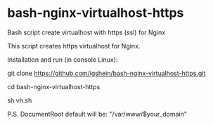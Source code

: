 # bash-nginx-virtualhost-https
Bash script create virtualhost with https (ssl) for Nginx



This script creates https virtualhost for Nginx.

Installation and run (in console Linux):

git clone https://github.com/igshein/bash-nginx-virtualhost-https.git

cd bash-nginx-virtualhost-https

sh vh.sh

P.S. DocumentRoot default will be: "/var/www/$your_domain"
